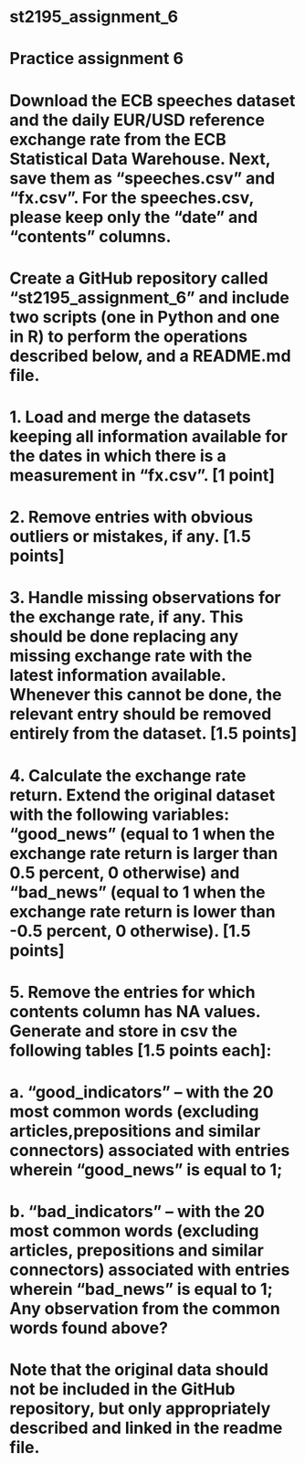 # st2195_assignment_6
# Practice assignment 6
# Download the ECB speeches dataset and the daily EUR/USD reference exchange rate from the ECB Statistical Data Warehouse. Next, save them as “speeches.csv” and “fx.csv”. For the speeches.csv, please keep only the “date” and “contents” columns.
# Create a GitHub repository called “st2195_assignment_6” and include two scripts (one in Python and one in R) to perform the operations described below, and a README.md file.
# 1. Load and merge the datasets keeping all information available for the dates in which there is a measurement in “fx.csv”. [1 point]
# 2. Remove entries with obvious outliers or mistakes, if any. [1.5 points]
# 3. Handle missing observations for the exchange rate, if any. This should be done replacing any missing exchange rate with the latest information available. Whenever this cannot be done, the relevant entry should be removed entirely from the dataset. [1.5 points]
# 4. Calculate the exchange rate return. Extend the original dataset with the following variables: “good_news” (equal to 1 when the exchange rate return is larger than 0.5 percent, 0 otherwise) and “bad_news” (equal to 1 when the exchange rate return is lower than -0.5 percent, 0 otherwise). [1.5 points]
# 5. Remove the entries for which contents column has NA values. Generate and store in csv the following tables [1.5 points each]:
# a. “good_indicators” – with the 20 most common words (excluding articles,prepositions and similar connectors) associated with entries wherein “good_news” is equal to 1;
# b. “bad_indicators” – with the 20 most common words (excluding articles, prepositions and similar connectors) associated with entries wherein “bad_news” is equal to 1; Any observation from the common words found above?
# Note that the original data should not be included in the GitHub repository, but only appropriately described and linked in the readme file.
